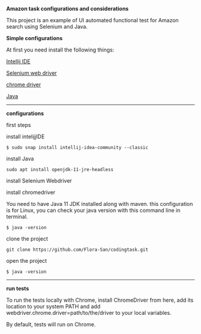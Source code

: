 **Amazon task configurations and considerations**

This project is an example of UI automated functional test for Amazon search using Selenium and Java.


**Simple configurations**

At first you need install the following things:

[Intellij IDE](https://www.jetbrains.com/es-es/idea/download/#section=linux)

[Selenium web driver](https://www.selenium.dev/downloads/)

[chrome driver](https://chromedriver.chromium.org/)

[Java](https://www.oracle.com/java/technologies/downloads/#java11)
 
 ** **
 
 
**configurations**

first steps

install intelijjIDE
```
$ sudo snap install intellij-idea-community --classic
```

install Java

```
sudo apt install openjdk-11-jre-headless
```

install Selenium Webdriver

install chromedriver

You need to have Java 11 JDK installed along with maven.
this configuration is for Linux, you can check your java version with this command line in terminal.

```
$ java -version
```


clone the project 

```
git clone https://github.com/Flora-San/codingtask.git
```

open the project 

```
$ java -version
```
** **


**run tests**

To run the tests locally with Chrome, install ChromeDriver from here, add its location to your system PATH and add webdriver.chrome.driver=path/to/the/driver to your local variables.

By default, tests will run on Chrome.


